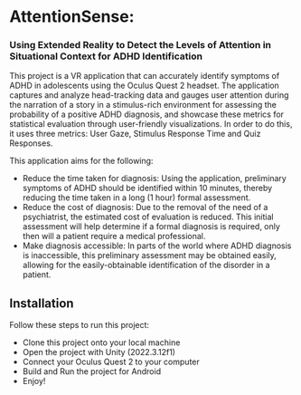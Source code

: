 
# AttentionSense: 
### Using Extended Reality to Detect the Levels of Attention in Situational Context for ADHD Identification

This project is a VR application that can accurately identify symptoms of ADHD in adolescents using the Oculus Quest 2 headset. The application captures and analyze head-tracking data and gauges user attention during the narration of a story in a stimulus-rich environment for assessing the probability of a positive ADHD diagnosis, and showcase these metrics for statistical evaluation through user-friendly visualizations.
In order to do this, it uses three metrics: User Gaze, Stimulus Response Time and Quiz Responses.
 
This application aims for the following:
-  Reduce the time taken for diagnosis: Using the application, preliminary symptoms of ADHD should be identified within 10 minutes, thereby reducing the time taken in a long (1 hour) formal assessment.
-  Reduce the cost of diagnosis: Due to the removal of the need of a psychiatrist, the estimated cost of evaluation is reduced. This initial assessment will help determine if a formal diagnosis is required, only then will a patient require a medical professional.
-  Make diagnosis accessible: In parts of the world where ADHD diagnosis is inaccessible, this preliminary assessment may be obtained easily, allowing for the easily-obtainable identification of the disorder in a patient.


## Installation

Follow these steps to run this project: 
- Clone this project onto your local machine
- Open the project with Unity (2022.3.12f1)
- Connect your Oculus Quest 2 to your computer 
- Build and Run the project for Android
- Enjoy!

    
